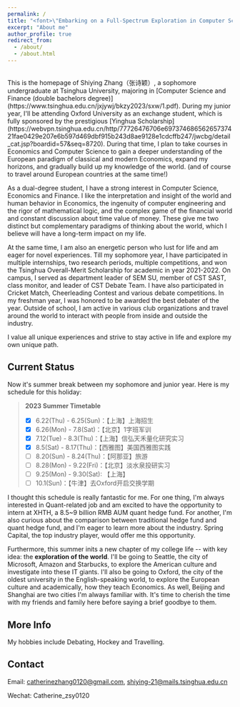 ```yaml
---
permalink: /
title: "<font>\"Embarking on a Full-Spectrum Exploration in Computer Science, Finance and Life.\"<font> "
excerpt: "About me"
author_profile: true
redirect_from: 
  - /about/
  - /about.html
---
```


<br />
This is the homepage of Shiying Zhang（张诗颖）, a sophomore undergraduate at Tsinghua University, majoring in [Computer Science and Finance (double bachelors degree)](https://www.tsinghua.edu.cn/jxjywj/bkzy2023/sxw/1.pdf). During my junior year, I'll be attending Oxford University as an exchange student, which is fully sponsored by the prestigious [Yinghua Scholarship](https://webvpn.tsinghua.edu.cn/http/77726476706e69737468656265737421fae0429e207e6b597d469dbf915b243d8ae9128e1cdcffb247/jwcbg/detail_cat.jsp?boardid=57&seq=8720). During that time, I plan to take courses in Economics and Computer Science to gain a deeper understanding of the European paradigm of classical and modern Economics, expand my horizons, and gradually build up my knowledge of the world. (and of course to travel around European countries at the same time!)

As a dual-degree student, I have a strong interest in Computer Science, Economics and Finance. I like the interpretation and insight of the world and human behavior in Economics, the ingenuity of computer engineering and the rigor of mathematical logic, and the complex game of the financial world and constant discussion about time value of money. These give me two distinct but complementary paradigms of thinking about the world, which I believe will have a long-term impact on my life.

At the same time, I am also an energetic person who lust for life and am eager for novel experiences. Till my sophomore year, I have participated in multiple internships, two research periods, multiple competitions, and won the Tsinghua Overall-Merit Scholarship for academic in year 2021-2022. On campus, I served as department leader of SEM SU, member of CST SAST, class monitor, and leader of CST Debate Team. I have also participated in Cricket Match, Cheerleading Contest and various debate competitions. In my freshman year, I was honored to be awarded the best debater of the year. Outside of school, I am active in various club organizations and travel around the world to interact with people from inside and outside the industry.

I value all unique experiences and strive to stay active in life and explore my own unique path.


Current Status
-----

Now it's summer break between my sophomore and junior year. Here is my schedule for this holiday:

> **2023 Summer Timetable**
> - [x] 6.22(Thu) - 6.25(Sun)：【上海】上海招生
> - [x] 6.26(Mon) - 7.8(Sat)：【北京】1字班军训
> - [x] 7.12(Tue) - 8.3(Thu)：【上海】信弘天禾量化研究实习
> - [x] 8.5(Sat) - 8.17(Thu)：【西雅图】美国西雅图实践
> - [ ] 8.20(Sun) - 8.24(Thu)：【阿那亚】旅游
> - [ ] 8.28(Mon) - 9.22(Fri)：【北京】淡水泉投研实习
> - [ ] 9.25(Mon) - 9.30(Sat): 【上海】
> - [ ] 10.1(Sun)：【牛津】去Oxford开启交换学期

I thought this schedule is really fantastic for me. For one thing, I'm always interested in Quant-related job and am excited to have the opportunity to intern at XHTH, a 8.5~9 billion RMB AUM quant hedge fund. For another, I'm also curious about the comparison between traditional hedge fund and quant hedge fund, and I'm eager to learn more about the industry. Spring Capital, the top industry player, would offer me this opportunity. 

Furthermore, this summer inits a new chapter of my college life -- with key idea: the **exploration of the world**. I'll be going to Seattle, the city of Microsoft, Amazon and Starbucks, to explore the American culture and investigate into these IT giants. I'll also be going to Oxford, the city of the oldest university in the English-speaking world, to explore the European culture and academically, how they teach Economics. As well, Beijing and Shanghai are two cities I'm always familiar with. It's time to cherish the time with my friends and family here before saying a brief goodbye to them.

More Info
------
My hobbies include Debating, Hockey and Travelling.


Contact
------
Email: catherinezhang0120@gmail.com, shiying-21@mails.tsinghua.edu.cn

Wechat: Catherine_zsy0120
